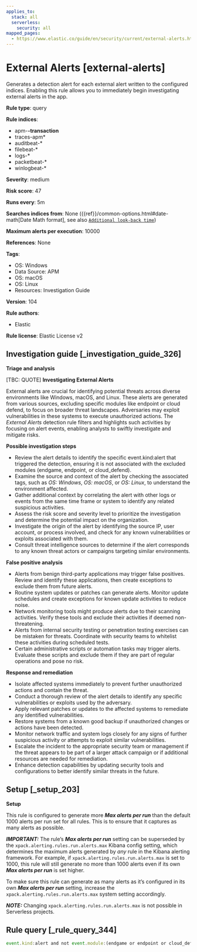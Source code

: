 ```yaml
---
applies_to:
  stack: all
  serverless:
    security: all
mapped_pages:
  - https://www.elastic.co/guide/en/security/current/external-alerts.html
---
```


# External Alerts [external-alerts]

Generates a detection alert for each external alert written to the configured indices. Enabling this rule allows you to immediately begin investigating external alerts in the app.

**Rule type**: query

**Rule indices**:

* apm-**-transaction**
* traces-apm*
* auditbeat-*
* filebeat-*
* logs-*
* packetbeat-*
* winlogbeat-*

**Severity**: medium

**Risk score**: 47

**Runs every**: 5m

**Searches indices from**: None ({{ref}}/common-options.html#date-math[Date Math format], see also [`Additional look-back time`](docs-content://solutions/security/detect-and-alert/create-detection-rule.md#rule-schedule))

**Maximum alerts per execution**: 10000

**References**: None

**Tags**:

* OS: Windows
* Data Source: APM
* OS: macOS
* OS: Linux
* Resources: Investigation Guide

**Version**: 104

**Rule authors**:

* Elastic

**Rule license**: Elastic License v2

## Investigation guide [_investigation_guide_326]

**Triage and analysis**

[TBC: QUOTE]
**Investigating External Alerts**

External alerts are crucial for identifying potential threats across diverse environments like Windows, macOS, and Linux. These alerts are generated from various sources, excluding specific modules like endpoint or cloud defend, to focus on broader threat landscapes. Adversaries may exploit vulnerabilities in these systems to execute unauthorized actions. The *External Alerts* detection rule filters and highlights such activities by focusing on alert events, enabling analysts to swiftly investigate and mitigate risks.

**Possible investigation steps**

* Review the alert details to identify the specific event.kind:alert that triggered the detection, ensuring it is not associated with the excluded modules (endgame, endpoint, or cloud_defend).
* Examine the source and context of the alert by checking the associated tags, such as *OS: Windows*, *OS: macOS*, or *OS: Linux*, to understand the environment affected.
* Gather additional context by correlating the alert with other logs or events from the same time frame or system to identify any related suspicious activities.
* Assess the risk score and severity level to prioritize the investigation and determine the potential impact on the organization.
* Investigate the origin of the alert by identifying the source IP, user account, or process involved, and check for any known vulnerabilities or exploits associated with them.
* Consult threat intelligence sources to determine if the alert corresponds to any known threat actors or campaigns targeting similar environments.

**False positive analysis**

* Alerts from benign third-party applications may trigger false positives. Review and identify these applications, then create exceptions to exclude them from future alerts.
* Routine system updates or patches can generate alerts. Monitor update schedules and create exceptions for known update activities to reduce noise.
* Network monitoring tools might produce alerts due to their scanning activities. Verify these tools and exclude their activities if deemed non-threatening.
* Alerts from internal security testing or penetration testing exercises can be mistaken for threats. Coordinate with security teams to whitelist these activities during scheduled tests.
* Certain administrative scripts or automation tasks may trigger alerts. Evaluate these scripts and exclude them if they are part of regular operations and pose no risk.

**Response and remediation**

* Isolate affected systems immediately to prevent further unauthorized actions and contain the threat.
* Conduct a thorough review of the alert details to identify any specific vulnerabilities or exploits used by the adversary.
* Apply relevant patches or updates to the affected systems to remediate any identified vulnerabilities.
* Restore systems from a known good backup if unauthorized changes or actions have been detected.
* Monitor network traffic and system logs closely for any signs of further suspicious activity or attempts to exploit similar vulnerabilities.
* Escalate the incident to the appropriate security team or management if the threat appears to be part of a larger attack campaign or if additional resources are needed for remediation.
* Enhance detection capabilities by updating security tools and configurations to better identify similar threats in the future.


## Setup [_setup_203]

**Setup**

This rule is configured to generate more ***Max alerts per run*** than the default 1000 alerts per run set for all rules. This is to ensure that it captures as many alerts as possible.

***IMPORTANT:*** The rule’s ***Max alerts per run*** setting can be superseded by the `xpack.alerting.rules.run.alerts.max` Kibana config setting, which determines the maximum alerts generated by *any* rule in the Kibana alerting framework. For example, if `xpack.alerting.rules.run.alerts.max` is set to 1000, this rule will still generate no more than 1000 alerts even if its own ***Max alerts per run*** is set higher.

To make sure this rule can generate as many alerts as it’s configured in its own ***Max alerts per run*** setting, increase the `xpack.alerting.rules.run.alerts.max` system setting accordingly.

***NOTE:*** Changing `xpack.alerting.rules.run.alerts.max` is not possible in Serverless projects.


## Rule query [_rule_query_344]

```js
event.kind:alert and not event.module:(endgame or endpoint or cloud_defend)
```


